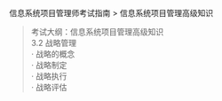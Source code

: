 信息系统项目管理师考试指南 > 信息系统项目管理高级知识

> 考试大纲：信息系统项目管理高级知识  
> 3.2 战略管理   
> · 战略的概念   
> · 战略制定   
> · 战略执行   
> · 战略评估  
>






